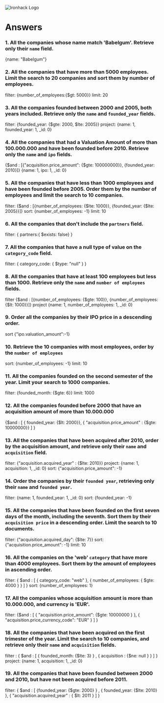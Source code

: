 ![Ironhack Logo](https://i.imgur.com/1QgrNNw.png)

# Answers

### 1. All the companies whose name match 'Babelgum'. Retrieve only their `name` field.

{name: "Babelgum"}

### 2. All the companies that have more than 5000 employees. Limit the search to 20 companies and sort them by **number of employees**.

filter: {number_of_employees:{$gt: 5000}}
limit: 20

### 3. All the companies founded between 2000 and 2005, both years included. Retrieve only the `name` and `founded_year` fields.

filter: {founded_year: {$gte: 2000, $lte: 2005}}
project: {name: 1, founded_year: 1, _id: 0}

### 4. All the companies that had a Valuation Amount of more than 100.000.000 and have been founded before 2010. Retrieve only the `name` and `ipo` fields.

{$and : [{"acquisition.price_amount": {$gte: 100000000}}, {founded_year: 2010}]}
{name: 1, ipo: 1, _id: 0}

### 5. All the companies that have less than 1000 employees and have been founded before 2005. Order them by the number of employees and limit the search to 10 companies.

filter: {$and : [{number_of_employees: {$lte: 1000}}, {founded_year: {$lte: 2005}}]}
sort: {number_of_employees: -1}
limit: 10
### 6. All the companies that don't include the `partners` field.
filter: { partners:{ $exists: false} }


### 7. All the companies that have a null type of value on the `category_code` field.

filter: { category_code: { $type: "null" } }

### 8. All the companies that have at least 100 employees but less than 1000. Retrieve only the `name` and `number of employees` fields.

filter {$and : [{number_of_employees: {$gte: 100}}, {number_of_employees:{$lt: 1000}}]}
project {name: 1, number_of_employees: 1, _id: 0}

### 9. Order all the companies by their IPO price in a descending order.

sort {"ipo.valuation_amount":-1}

### 10. Retrieve the 10 companies with most employees, order by the `number of employees`

sort: {number_of_employees: -1}
limit: 10

### 11. All the companies founded on the second semester of the year. Limit your search to 1000 companies.

filter: {founded_month: {$gte: 6}}
limit: 1000

### 12. All the companies founded before 2000 that have an acquisition amount of more than 10.000.000

{$and : [ { founded_year: {$lt: 2000}}, { "acquisition.price_amount" : {$gte: 10000000}} ] }

### 13. All the companies that have been acquired after 2010, order by the acquisition amount, and retrieve only their `name` and `acquisition` field.

filter: {"acquisition.acquired_year" : {$lte: 2010}}
project: {name: 1, acquisition: 1, _id: 0}
sort: {"acquisition.price_amount": -1}

### 14. Order the companies by their `founded year`, retrieving only their `name` and `founded year`.

filter: {name: 1, founded_year: 1, _id: 0}
sort: {founded_year: -1}

### 15. All the companies that have been founded on the first seven days of the month, including the seventh. Sort them by their `acquisition price` in a descending order. Limit the search to 10 documents.

filter: {"acquisition.acquired_day": {$lte: 7}}
sort: {"acquisition.price_amount": -1}
limit: 10

### 16. All the companies on the 'web' `category` that have more than 4000 employees. Sort them by the amount of employees in ascending order.

filter: { $and : [ { category_code: "web" }, { number_of_employees: { $gte: 4000 } } ] }
sort: {number_of_employees: 1}

### 17. All the companies whose acquisition amount is more than 10.000.000, and currency is 'EUR'.

filter: {$and : [ { "acquisition.price_amount": {$gte: 10000000 } }, { "acquisition.price_currency_code": "EUR" } ] }

### 18. All the companies that have been acquired on the first trimester of the year. Limit the search to 10 companies, and retrieve only their `name` and `acquisition` fields.

 filter : { $and : [ { founded_month: {$lte: 3} } , { acquisition : {$ne: null } } ] }
 project: {name: 1, acquisition: 1, _id: 0}

### 19. All the companies that have been founded between 2000 and 2010, but have not been acquired before 2011.
filter: { $and : [ {founded_year: {$gte: 2000} } , { founded_year: {$lte: 2010} }, { "acquisition.acquired_year" : { $lt: 2011 } ] }

